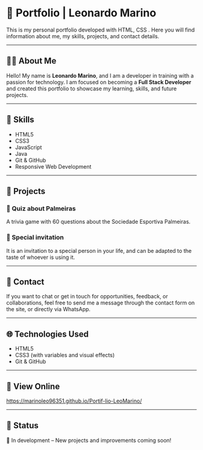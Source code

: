 # 💼 Portfolio | Leonardo Marino

This is my personal portfolio developed with HTML, CSS . Here you will find information about me, my skills, projects, and contact details.

---

## 👨‍💻 About Me

Hello! My name is **Leonardo Marino**, and I am a developer in training with a passion for technology. I am focused on becoming a **Full Stack Developer** and created this portfolio to showcase my learning, skills, and future projects.

---

## 🧠 Skills

- HTML5
- CSS3
- JavaScript
- Java
- Git & GitHub
- Responsive Web Development

---

## 📁 Projects

### 🧠 Quiz about Palmeiras
A trivia game with 60 questions about the Sociedade Esportiva Palmeiras.

###  🎈 Special invitation 
It is an invitation to a special person in your life, and can be adapted to the taste of whoever is using it.

---

## 📱 Contact

If you want to chat or get in touch for opportunities, feedback, or collaborations, feel free to send me a message through the contact form on the site, or directly via WhatsApp.

---

## 🌐 Technologies Used

- HTML5
- CSS3 (with variables and visual effects)
- Git & GitHub

---

## 🚀 View Online

https://marinoleo96351.github.io/Portif-lio-LeoMarino/

---

## 📌 Status

📍 In development – New projects and improvements coming soon!

